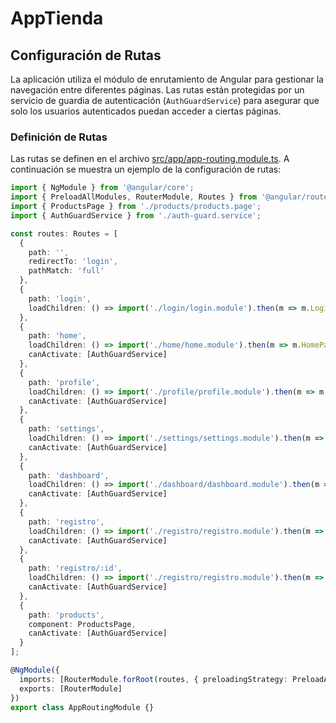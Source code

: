# AppTienda
 ## Configuración de Rutas

La aplicación utiliza el módulo de enrutamiento de Angular para gestionar la navegación entre diferentes páginas. Las rutas están protegidas por un servicio de guardia de autenticación (`AuthGuardService`) para asegurar que solo los usuarios autenticados puedan acceder a ciertas páginas.

### Definición de Rutas

Las rutas se definen en el archivo [src/app/app-routing.module.ts](src/app/app-routing.module.ts). A continuación se muestra un ejemplo de la configuración de rutas:

```typescript
import { NgModule } from '@angular/core';
import { PreloadAllModules, RouterModule, Routes } from '@angular/router';
import { ProductsPage } from './products/products.page';
import { AuthGuardService } from './auth-guard.service';

const routes: Routes = [
  {
    path: '',
    redirectTo: 'login',
    pathMatch: 'full'
  },
  {
    path: 'login',
    loadChildren: () => import('./login/login.module').then(m => m.LoginPageModule)
  },
  {
    path: 'home',
    loadChildren: () => import('./home/home.module').then(m => m.HomePageModule),
    canActivate: [AuthGuardService]
  },
  {
    path: 'profile',
    loadChildren: () => import('./profile/profile.module').then(m => m.ProfilePageModule),
    canActivate: [AuthGuardService]
  },
  {
    path: 'settings',
    loadChildren: () => import('./settings/settings.module').then(m => m.SettingsPageModule),
    canActivate: [AuthGuardService]
  },
  {
    path: 'dashboard',
    loadChildren: () => import('./dashboard/dashboard.module').then(m => m.DashboardPageModule),
    canActivate: [AuthGuardService]
  },
  {
    path: 'registro',
    loadChildren: () => import('./registro/registro.module').then(m => m.RegistroPageModule),
    canActivate: [AuthGuardService]
  },
  {
    path: 'registro/:id',
    loadChildren: () => import('./registro/registro.module').then(m => m.RegistroPageModule),
    canActivate: [AuthGuardService]
  },
  {
    path: 'products',
    component: ProductsPage,
    canActivate: [AuthGuardService]
  }
];

@NgModule({
  imports: [RouterModule.forRoot(routes, { preloadingStrategy: PreloadAllModules })],
  exports: [RouterModule]
})
export class AppRoutingModule {}
